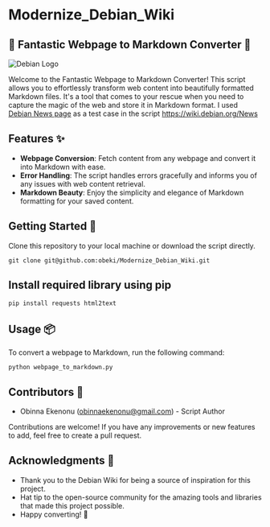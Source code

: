 # Modernize_Debian_Wiki

## 🚀 Fantastic Webpage to Markdown Converter 📄

![Debian Logo](https://wiki.debian.org/DebianLogo)

Welcome to the Fantastic Webpage to Markdown Converter! This script allows you to effortlessly transform web content into beautifully formatted Markdown files. It's a tool that comes to your rescue when you need to capture the magic of the web and store it in Markdown format.
I used [Debian News page](https://wiki.debian.org/News) as a test case in the script https://wiki.debian.org/News

## 
## Features ✨

- **Webpage Conversion**: Fetch content from any webpage and convert it into Markdown with ease.
- **Error Handling**: The script handles errors gracefully and informs you of any issues with web content retrieval.
- **Markdown Beauty**: Enjoy the simplicity and elegance of Markdown formatting for your saved content.

## Getting Started 🚀

Clone this repository to your local machine or download the script directly.

```shell
git clone git@github.com:obeki/Modernize_Debian_Wiki.git
```

## Install required library using pip
```shell
pip install requests html2text
```
## Usage 📦

To convert a webpage to Markdown, run the following command:

```shell
python webpage_to_markdown.py
```

## Contributors 🤝

- Obinna Ekenonu (obinnaekenonu@gmail.com) - Script Author

Contributions are welcome! If you have any improvements or new features to add, feel free to create a pull request.


## Acknowledgments 🙌

- Thank you to the Debian Wiki for being a source of inspiration for this project.
- Hat tip to the open-source community for the amazing tools and libraries that made this project possible.
- Happy converting! 🚀

